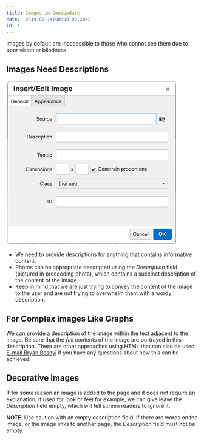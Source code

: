 ```yaml
---
title: Images in OmniUpdate
date: '2019-02-14T00:00:00.284Z'
id: 1
---
```


Images by default are inaccessible to those who cannot see them due to poor vision or blindness.

## Images Need Descriptions

![OmniUpdate Image Tool Screenshot](./image-pane.png)

- We need to provide descriptions for anything that contains informative content.
- Photos can be appropriate descripted using the *Description* field (pictured in preceeding photo), which contains a succinct description of the content of the image.
- Keep in mind that we are just trying to convey the content of the image to the user and are not trying to overwhelm them with a wordy description.

## For Complex Images Like Graphs

We can provide a description of the image within the text adjacent to the image. Be sure that the *full* contents of the image are portrayed in this description. There are other approaches using HTML that can also be used. [E-mail Bryan Besnyi](mailto:besnyib@smccd.edu) if you have any questions about how this can be achieved.

## Decorative Images

If for some reason an image is added to the page and it does not require an explanation, if used for look or feel for example, we can give leave the *Description* field empty, which will tell screen readers to ignore it.

**NOTE**: Use caution with an empty description field. If there are words on the image, or the image links to another page, the *Description* field must not be empty.
